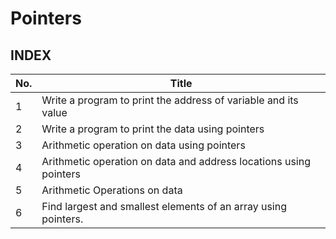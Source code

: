 # Pointers

## INDEX

|No.|Title|
|----|-----------|
|1| Write a program to print the address of variable and its value |
|2| Write a program to print the data using pointers |
|3| Arithmetic operation on data using pointers|
|4| Arithmetic operation on data and address locations using pointers |
|5| Arithmetic Operations on data|
|6|Find largest and smallest elements of an array using pointers.|
